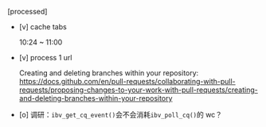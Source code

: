 [processed]

* [v] cache tabs

    10:24 ~ 11:00

* [v] process 1 url

    Creating and deleting branches within your repository: <https://docs.github.com/en/pull-requests/collaborating-with-pull-requests/proposing-changes-to-your-work-with-pull-requests/creating-and-deleting-branches-within-your-repository>

* [o] 调研：`ibv_get_cq_event()`会不会消耗`ibv_poll_cq()`的 wc？
